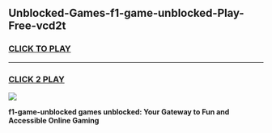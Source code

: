 
## Unblocked-Games-f1-game-unblocked-Play-Free-vcd2t
<h3>
<a href="https://premium76.site?title=f1-game-unblocked&ref=21A">CLICK TO PLAY</a></h3>
<hr>

<h3>
<a href="https://premium76.site?title=f1-game-unblocked&ref=21A">CLICK 2 PLAY</a>
  
</h3>

<a href="https://premium76.site?title=f1-game-unblocked&ref=21A"><img src="https://clearcache.store/games.png"></a>


**f1-game-unblocked games unblocked: Your Gateway to Fun and Accessible Online Gaming**
